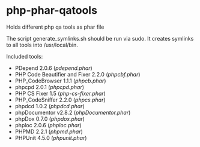 php-phar-qatools
================

Holds different php qa tools as phar file

The script generate_symlinks.sh should be run via sudo. 
It creates symlinks to all tools into /usr/local/bin.

Included tools:

* PDepend 2.0.6 (*pdepend.phar*)
* PHP Code Beautifier and Fixer 2.2.0 (*phpcbf.phar*)
* PHP_CodeBrowser 1.1.1 (*phpcb.phar*)
* phpcpd 2.0.1 (*phpcpd.phar*)
* PHP CS Fixer 1.5 (*php-cs-fixer.phar*)
* PHP_CodeSniffer 2.2.0 (*phpcs.phar*)
* phpdcd 1.0.2 (*phpdcd.phar*)
* phpDocumentor v2.8.2 (*phpDocumentor.phar*)
* phpDox 0.7.0 (*phpdox.phar*)
* phploc 2.0.6 (*phploc.phar*)
* PHPMD 2.2.1 (*phpmd.phar*)
* PHPUnit 4.5.0 (*phpunit.phar*)
